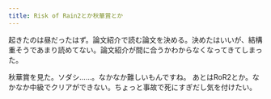 ```yaml
---
title: Risk of Rain2とか秋華賞とか
---
```


起きたのは昼だったはず。論文紹介で読む論文を決める。決めたはいいが、結構重そうであまり読めてない。論文紹介が間に合うかわからなくなってきてしまった。

秋華賞を見た。ソダシ……。なかなか難しいもんですね。
あとはRoR2とか。なかなか中級でクリアができない。ちょっと事故で死にすぎだし気を付けたい。